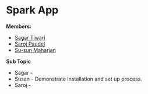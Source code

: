 # Spark App
 **Members:**
 * [Sagar Tiwari](https://github.com/005sagar)
 * [Saroj Paudel](https://github.com/spsaroj)
 * [Su-sun Maharjan](https://github.com/susanmaharjan)
 
 **Sub Topic**
 * Sagar - 
 * Susan - Demonstrate Installation and set up process.
 * Saroj -
